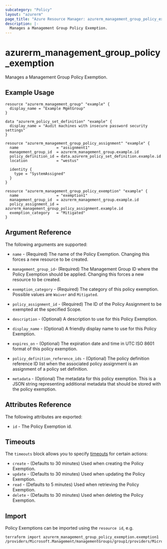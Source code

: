 ```yaml
---
subcategory: "Policy"
layout: "azurerm"
page_title: "Azure Resource Manager: azurerm_management_group_policy_exemption"
description: |-
  Manages a Management Group Policy Exemption.
---
```


# azurerm_management_group_policy_exemption

Manages a Management Group Policy Exemption.

## Example Usage

```hcl
resource "azurerm_management_group" "example" {
  display_name = "Example MgmtGroup"
}

data "azurerm_policy_set_definition" "example" {
  display_name = "Audit machines with insecure password security settings"
}

resource "azurerm_management_group_policy_assignment" "example" {
  name                 = "assignment1"
  management_group_id  = azurerm_management_group.example.id
  policy_definition_id = data.azurerm_policy_set_definition.example.id
  location             = "westus"

  identity {
    type = "SystemAssigned"
  }
}

resource "azurerm_management_group_policy_exemption" "example" {
  name                 = "exemption1"
  management_group_id  = azurerm_management_group.example.id
  policy_assignment_id = azurerm_management_group_policy_assignment.example.id
  exemption_category   = "Mitigated"
}
```

## Argument Reference

The following arguments are supported:

* `name` - (Required) The name of the Policy Exemption. Changing this forces a new resource to be created.

* `management_group_id`- (Required) The Management Group ID where the Policy Exemption should be applied. Changing this forces a new resource to be created.

* `exemption_category` - (Required) The category of this policy exemption. Possible values are `Waiver` and `Mitigated`.

* `policy_assignment_id` - (Required) The ID of the Policy Assignment to be exempted at the specified Scope.

* `description` - (Optional) A description to use for this Policy Exemption.

* `display_name` - (Optional) A friendly display name to use for this Policy Exemption.

* `expires_on` - (Optional) The expiration date and time in UTC ISO 8601 format of this policy exemption.

* `policy_definition_reference_ids` - (Optional) The policy definition reference ID list when the associated policy assignment is an assignment of a policy set definition.

* `metadata` - (Optional) The metadata for this policy exemption. This is a JSON string representing additional metadata that should be stored with the policy exemption.

## Attributes Reference

The following attributes are exported:

* `id` - The Policy Exemption id.

## Timeouts

The `timeouts` block allows you to specify [timeouts](https://www.terraform.io/docs/configuration/resources.html#timeouts) for certain actions:

* `create` - (Defaults to 30 minutes) Used when creating the Policy Exemption.
* `update` - (Defaults to 30 minutes) Used when updating the Policy Exemption.
* `read` - (Defaults to 5 minutes) Used when retrieving the Policy Exemption.
* `delete` - (Defaults to 30 minutes) Used when deleting the Policy Exemption.

## Import

Policy Exemptions can be imported using the `resource id`, e.g.

```shell
terraform import azurerm_management_group_policy_exemption.exemption1  /providers/Microsoft.Management/managementGroups/group1/providers/Microsoft.Authorization/policyExemptions/exemption1
```
